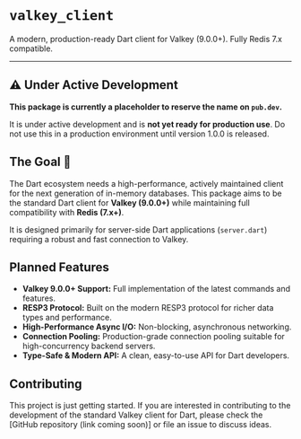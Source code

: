 # `valkey_client`

[](https://pub.dev/packages/valkey_client)

A modern, production-ready Dart client for Valkey (9.0.0+). Fully Redis 7.x compatible.

-----

## ⚠️ Under Active Development

**This package is currently a placeholder to reserve the name on `pub.dev`.**

It is under active development and is **not yet ready for production use**. Do not use this in a production environment until version 1.0.0 is released.

## The Goal 🎯

The Dart ecosystem needs a high-performance, actively maintained client for the next generation of in-memory databases. This package aims to be the standard Dart client for **Valkey (9.0.0+)** while maintaining full compatibility with **Redis (7.x+)**.

It is designed primarily for server-side Dart applications (`server.dart`) requiring a robust and fast connection to Valkey.

## Planned Features

  * **Valkey 9.0.0+ Support:** Full implementation of the latest commands and features.
  * **RESP3 Protocol:** Built on the modern RESP3 protocol for richer data types and performance.
  * **High-Performance Async I/O:** Non-blocking, asynchronous networking.
  * **Connection Pooling:** Production-grade connection pooling suitable for high-concurrency backend servers.
  * **Type-Safe & Modern API:** A clean, easy-to-use API for Dart developers.

## Contributing

This project is just getting started. If you are interested in contributing to the development of the standard Valkey client for Dart, please check the [GitHub repository (link coming soon)] or file an issue to discuss ideas.